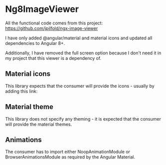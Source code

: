 # Ng8ImageViewer

All the functional code comes from this project:
https://github.com/jpilfold/ngx-image-viewer

I have only added @angular/material and material icons and updated all dependencies to Angular 8+.

Additionally, I have removed the full screen option because I don't need it in my project that this viewer is a dependency of.

## Material icons
This library expects that the consumer will provide the icons - usually by adding this link:
<link href="https://fonts.googleapis.com/icon?family=Material+Icons" rel="stylesheet">

## Material theme
This library does not specify any theming - it is expected that the consumer will provide the material themes.

## Animations
The consumer has to import either NoopAnimationModule or BrowserAnimationsModule as required by the Angular Material.